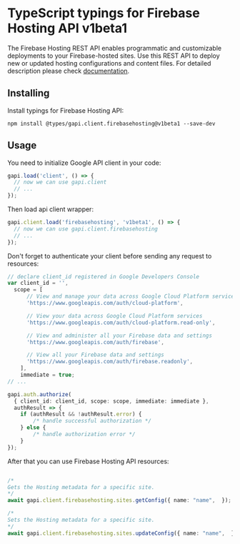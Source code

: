 # TypeScript typings for Firebase Hosting API v1beta1

The Firebase Hosting REST API enables programmatic and customizable deployments to your Firebase-hosted sites. Use this REST API to deploy new or updated hosting configurations and content files.
For detailed description please check [documentation](https://firebase.google.com/docs/hosting/).

## Installing

Install typings for Firebase Hosting API:

```
npm install @types/gapi.client.firebasehosting@v1beta1 --save-dev
```

## Usage

You need to initialize Google API client in your code:

```typescript
gapi.load('client', () => {
  // now we can use gapi.client
  // ...
});
```

Then load api client wrapper:

```typescript
gapi.client.load('firebasehosting', 'v1beta1', () => {
  // now we can use gapi.client.firebasehosting
  // ...
});
```

Don't forget to authenticate your client before sending any request to resources:

```typescript
// declare client_id registered in Google Developers Console
var client_id = '',
  scope = [ 
      // View and manage your data across Google Cloud Platform services
      'https://www.googleapis.com/auth/cloud-platform',

      // View your data across Google Cloud Platform services
      'https://www.googleapis.com/auth/cloud-platform.read-only',

      // View and administer all your Firebase data and settings
      'https://www.googleapis.com/auth/firebase',

      // View all your Firebase data and settings
      'https://www.googleapis.com/auth/firebase.readonly',
    ],
    immediate = true;
// ...

gapi.auth.authorize(
  { client_id: client_id, scope: scope, immediate: immediate },
  authResult => {
    if (authResult && !authResult.error) {
        /* handle successful authorization */
    } else {
        /* handle authorization error */
    }
});
```

After that you can use Firebase Hosting API resources:

```typescript

/*
Gets the Hosting metadata for a specific site.
*/
await gapi.client.firebasehosting.sites.getConfig({ name: "name",  });

/*
Sets the Hosting metadata for a specific site.
*/
await gapi.client.firebasehosting.sites.updateConfig({ name: "name",  });
```

